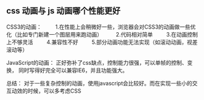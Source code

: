 
## css 动画与 js 动画哪个性能更好

CSS3的动画： 　　
1.在性能上会稍微好一些，浏览器会对CSS3的动画做一些优化（比如专门新建一个图层用来跑动画） 　　
2.代码相对简单 　　
3.在动画控制上不够灵活 　　
4.兼容性不好 　　
5.部分动画功能无法实现（如滚动动画，视差滚动等） 

JavaScript的动画： 
正好弥补了css缺点，控制能力很强，可以单帧的控制、变换，
同时写得好完全可以兼容IE6，并且功能强大。

总结： 对于一些复杂控制的动画，使用javascript会比较好。而在实现一些小的交互动效的时候，可以多考虑CSS